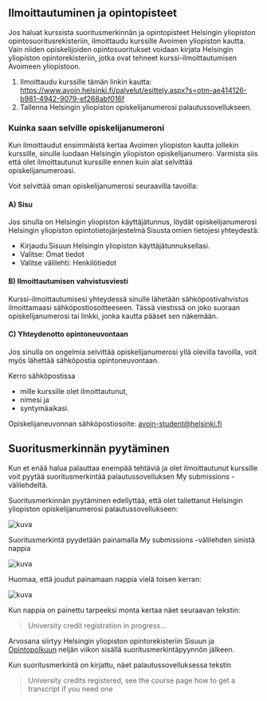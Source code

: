
## Ilmoittautuminen ja opintopisteet 

Jos haluat kurssista suoritusmerkinnän ja opintopisteet Helsingin yliopiston opintosuoritusrekisteriin, ilmoittaudu kurssille Avoimen yliopiston kautta. Vain niiden opiskelijoiden opintosuoritukset voidaan kirjata Helsingin yliopiston opintorekisteriin, jotka ovat tehneet kurssi-ilmoittautumisen Avoimeen yliopistoon. 

1. Ilmoittaudu kurssille tämän linkin kautta: <https://www.avoin.helsinki.fi/palvelut/esittely.aspx?s=otm-ae414126-b981-4942-9079-ef268abf016f>
2. Tallenna Helsingin yliopiston opiskelijanumerosi palautussovellukseen. 

### Kuinka saan selville opiskelijanumeroni

Kun ilmoittaudut ensimmäistä kertaa Avoimen yliopiston kautta jollekin kurssille, sinulle luodaan Helsingin yliopiston opiskelijanumero. Varmista siis että olet ilmoittautunut kurssille ennen kuin alat selvittää opiskelijanumeroasi. 

Voit selvittää oman opiskelijanumerosi seuraavilla tavoilla: 

#### A) Sisu 

Jos sinulla on Helsingin yliopiston käyttäjätunnus, löydät opiskelijanumerosi Helsingin yliopiston opintotietojärjestelmä Sisusta omien tietojesi yhteydestä: 
- Kirjaudu Sisuun Helsingin yliopiston käyttäjätunnuksellasi.  
- Valitse: Omat tiedot 
- Valitse välilehti: Henkilötiedot 

#### B) Ilmoittautumisen vahvistusviesti

Kurssi-ilmoittautumisesi yhteydessä sinulle lähetään sähköpostivahvistus ilmoittamaasi sähköpostiosoitteeseen. Tässä viestissä on joko suoraan opiskelijanumerosi tai linkki, jonka kautta pääset sen näkemään. 

#### C) Yhteydenotto opintoneuvontaan

Jos sinulla on ongelmia selvittää opiskelijanumerosi yllä olevilla tavoilla, voit myös lähettää sähköpostia opintoneuvontaan. 

Kerro sähköpostissa 
- mille kurssille olet ilmoittautunut, 
- nimesi ja 
- syntymäaikasi. 

Opiskelijaneuvonnan sähköpostiosoite: <avoin-student@helsinki.fi> 

## Suoritusmerkinnän pyytäminen

Kun et enää halua palauttaa enempää tehtäviä ja olet ilmoittautunut kurssille voit pyytää suoritusmerkintää palautussovelluksen My submissions -välilehdeltä.

Suoritusmerkinnän pyytäminen edellyttää, että olet tallettanut Helsingin yliopiston opiskelijanumerosi palautussovellukseen:

![kuva](https://raw.githubusercontent.com/mluukkai/WebPalvelinohjelmointi2023/main/images/ilmo-1.png)

Suoritusmerkintä pyydetään painamalla My submissions -välilehden sinistä nappia

![kuva](https://raw.githubusercontent.com/mluukkai/WebPalvelinohjelmointi2023/main/images/ilmo-2.png)

Huomaa, että joudut painamaan nappia vielä toisen kerran:

![kuva](https://raw.githubusercontent.com/mluukkai/WebPalvelinohjelmointi2023/main/images/ilmo-3.png)

Kun nappia on painettu tarpeeksi monta kertaa näet seuraavan tekstin:

> University credit registration in progress...

Arvosana siirtyy Helsingin yliopiston opintorekisteriin Sisuun ja [Opintopolkuun](https://opintopolku.fi/oma-opintopolku/) neljän viikon sisällä suoritusmerkintäpyynnön jälkeen.

Kun suoritusmerkintä on kirjattu, näet palautussovelluksessa tekstin

> University credits registered, see the course page how to get a transcript if you need one